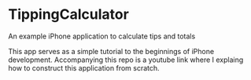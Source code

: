 # TippingCalculator
An example iPhone application to calculate tips and totals

This app serves as a simple tutorial to the beginnings of iPhone development.
Accompanying this repo is a youtube link where I explaing how to construct this application from scratch. 
